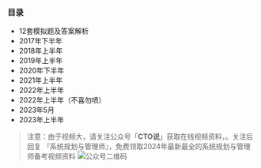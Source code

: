 
### 目录
 - 12套模拟题及答案解析
 - 2017年下半年
 - 2018年上半年
 - 2019年上半年
 - 2020年下半年
 - 2021年上半年
 - 2022年上半年
 - 2022年上半年（不喜勿喷）
 - 2023年5月
 - 2023年上半年
 
 
 > 注意：由于视频大，请关注公众号「**CTO说**」获取在线视频资料，。关注后回复  『系统规划与管理师』，免费领取2024年最新最全的系统规划与管理师备考视频资料
 > ![公众号二维码](https://chaidingoss.oss-cn-hangzhou.aliyuncs.com/qrcode.jpg)
 >
